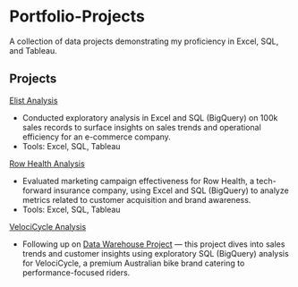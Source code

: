 # Portfolio-Projects

A collection of data projects demonstrating my proficiency in Excel, SQL, and Tableau.

## Projects

[Elist Analysis](Elist-Analysis/)

- Conducted exploratory analysis in Excel and SQL (BigQuery) on 100k sales records to surface insights on sales trends and operational efficiency for an e-commerce company.
- Tools: Excel, SQL, Tableau

[Row Health Analysis](RowHealth-Analysis/)

- Evaluated marketing campaign effectiveness for Row Health, a tech-forward insurance company, using Excel and SQL (BigQuery) to analyze metrics related to customer acquisition and brand awareness.
- Tools: Excel, SQL, Tableau

[VelociCycle Analysis](VelociCycle-Analysis/)

- Following up on [Data Warehouse Project](https://github.com/eimon851/sql-data-warehouse-project) — this project dives into sales trends and customer insights using exploratory SQL (BigQuery) analysis for VelociCycle, a premium Australian bike brand catering to performance-focused riders.
